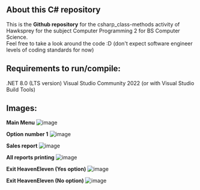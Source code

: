 About this C# repository
----------------------------------------------------
This is the **Github repository** for the csharp_class-methods activity of Hawksprey for the subject Computer Programming 2 for BS Computer Science.<br>
Feel free to take a look around the code :D  (don't expect software engineer levels of coding standards for now)

Requirements to run/compile:<br>
------------------------------
.NET 8.0 (LTS version)
Visual Studio Community 2022 (or with Visual Studio Build Tools)

Images:
------
**Main Menu**
![image](https://github.com/Hawksprey420/dotnet-csharp_class-methods/assets/75325547/2ce9d3f1-0863-4c67-9014-1f37874e1bda)

**Option number 1**
![image](https://github.com/Hawksprey420/dotnet-csharp_class-methods/assets/75325547/f5d9cde7-78f0-4509-81aa-e07d3efd5a5e)

**Sales report**
![image](https://github.com/Hawksprey420/dotnet-csharp_class-methods/assets/75325547/9d7fbd4b-6b31-4915-98c7-97d6edfcadaf)

**All reports printing**
![image](https://github.com/Hawksprey420/dotnet-csharp_class-methods/assets/75325547/bb09ced9-fb15-4888-9a48-1976981e6b05)

**Exit HeavenEleven (Yes option)**
![image](https://github.com/Hawksprey420/dotnet-csharp_class-methods/assets/75325547/b5df7a7d-f8a8-4f25-a073-374a539a6b97)

**Exit HeavenEleven (No option)**
![image](https://github.com/Hawksprey420/dotnet-csharp_class-methods/assets/75325547/ae72207b-6a26-41a4-aa42-dffe8fb4af0a)

